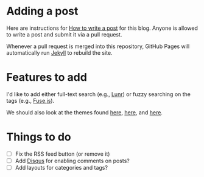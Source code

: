 # Adding a post

Here are instructions for [How to write a post](https://compusciencing.github.io/blog/travel/2018/10/08/how-to-write-a-post.html) for this blog. Anyone is allowed to write a post and submit it via a pull request.

Whenever a pull request is merged into this repository, GitHub Pages will automatically run [Jekyll](https://jekyllrb.com/) to rebuild the site.

# Features to add

I'd like to add either full-text search (e.g., [Lunr](https://lunrjs.com/)) or fuzzy searching on the tags (e.g., [Fuse.js](http://fusejs.io/)).

We should also look at the themes found [here](https://talk.jekyllrb.com/t/jekyll-theme-showcase-share-your-jekyll-themes/1382/15), [here](https://github.com/topics/jekyll-theme), and [here](https://github.com/jekyll/jekyll/wiki/Themes).

# Things to do

- [ ] Fix the RSS feed button (or remove it)
- [ ] Add [Disqus](https://disqus.com/) for enabling comments on posts?
- [ ] Add layouts for categories and tags?
